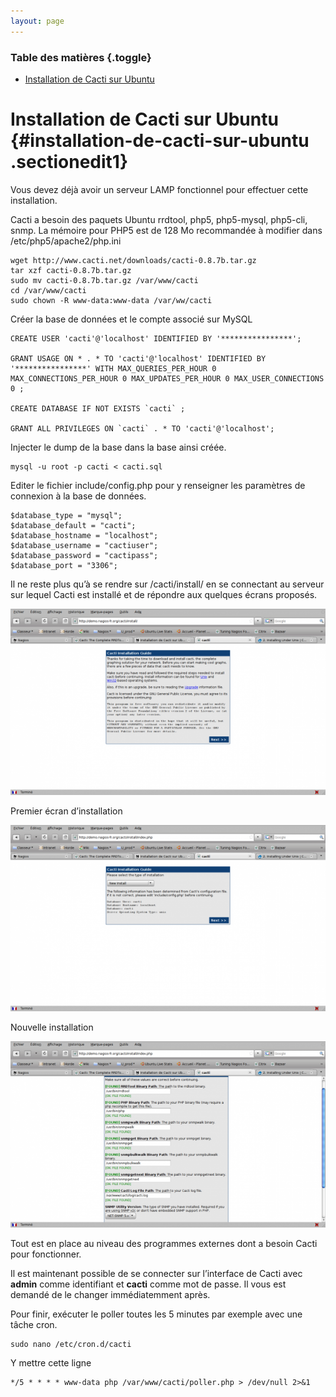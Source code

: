 ```yaml
---
layout: page
---
```


### Table des matières {.toggle}

-   [Installation de Cacti sur
    Ubuntu](ubuntu-install.html#installation-de-cacti-sur-ubuntu)

Installation de Cacti sur Ubuntu {#installation-de-cacti-sur-ubuntu .sectionedit1}
================================

Vous devez déjà avoir un serveur LAMP fonctionnel pour effectuer cette
installation.

Cacti a besoin des paquets Ubuntu rrdtool, php5, php5-mysql, php5-cli,
snmp. La mémoire pour PHP5 est de 128 Mo recommandée à modifier dans
/etc/php5/apache2/php.ini

~~~
wget http://www.cacti.net/downloads/cacti-0.8.7b.tar.gz
tar xzf cacti-0.8.7b.tar.gz
sudo mv cacti-0.8.7b.tar.gz /var/www/cacti
cd /var/www/cacti
sudo chown -R www-data:www-data /var/ww/cacti
~~~

Créer la base de données et le compte associé sur MySQL

~~~ {.code .sql}
CREATE USER 'cacti'@'localhost' IDENTIFIED BY '****************';
 
GRANT USAGE ON * . * TO 'cacti'@'localhost' IDENTIFIED BY '****************' WITH MAX_QUERIES_PER_HOUR 0 MAX_CONNECTIONS_PER_HOUR 0 MAX_UPDATES_PER_HOUR 0 MAX_USER_CONNECTIONS 0 ;
 
CREATE DATABASE IF NOT EXISTS `cacti` ;
 
GRANT ALL PRIVILEGES ON `cacti` . * TO 'cacti'@'localhost';
~~~

Injecter le dump de la base dans la base ainsi créée.

~~~
mysql -u root -p cacti < cacti.sql
~~~

Editer le fichier include/config.php pour y renseigner les paramètres de
connexion à la base de données.

~~~
$database_type = "mysql";
$database_default = "cacti";
$database_hostname = "localhost";
$database_username = "cactiuser";
$database_password = "cactipass";
$database_port = "3306";
~~~

Il ne reste plus qu’à se rendre sur /cacti/install/ en se connectant au
serveur sur lequel Cacti est installé et de répondre aux quelques écrans
proposés.

[![](../../../assets/media/cacti/cacti-install1.png@w=600)](../../../_detail/cacti/cacti-install1.png@id=cacti%253Aubuntu-install.html "cacti:cacti-install1.png")

Premier écran d’installation

[![](../../../assets/media/cacti/cacti-install2.png@w=600)](../../../_detail/cacti/cacti-install2.png@id=cacti%253Aubuntu-install.html "cacti:cacti-install2.png")

Nouvelle installation

[![](../../../assets/media/cacti/cacti-install3.png@w=600)](../../../_detail/cacti/cacti-install3.png@id=cacti%253Aubuntu-install.html "cacti:cacti-install3.png")

Tout est en place au niveau des programmes externes dont a besoin Cacti
pour fonctionner.

Il est maintenant possible de se connecter sur l’interface de Cacti avec
**admin** comme identifiant et **cacti** comme mot de passe. Il vous est
demandé de le changer immédiatemment après.

Pour finir, exécuter le poller toutes les 5 minutes par exemple avec une
tâche cron.

~~~
sudo nano /etc/cron.d/cacti
~~~

Y mettre cette ligne

~~~
*/5 * * * * www-data php /var/www/cacti/poller.php > /dev/null 2>&1
~~~
